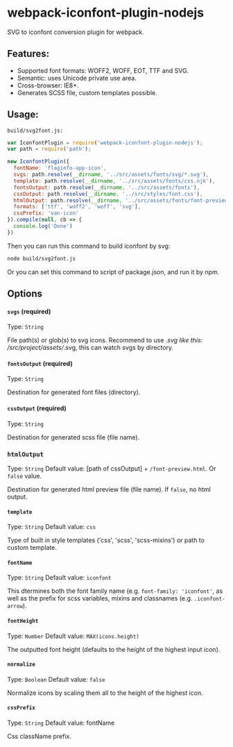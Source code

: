 # webpack-iconfont-plugin-nodejs

SVG to iconfont conversion plugin for webpack.

## Features:

* Supported font formats: WOFF2, WOFF, EOT, TTF and SVG.
* Semantic: uses Unicode private use area.
* Cross-browser: IE8+.
* Generates SCSS file, custom templates possible.

## Usage:

`build/svg2font.js:`

```js
var IconfontPlugin = require('webpack-iconfont-plugin-nodejs');
var path = require('path');

new IconfontPlugin({
  fontName: 'flaginfo-app-icon',
  svgs: path.resolve(__dirname, '../src/assets/fonts/svg/*.svg'),
  template: path.resolve(__dirname, '../src/assets/fonts/css.njk'),
  fontsOutput: path.resolve(__dirname, '../src/assets/fonts'),
  cssOutput: path.resolve(__dirname, '../src/styles/font.css'),
  htmlOutput: path.resolve(__dirname, '../src/assets/fonts/font-preview.html'),
  formats: ['ttf', 'woff2', 'woff', 'svg'],
  cssPrefix: 'van-icon'
}).compile(null, cb => {
  console.log('Done')
})

```

Then you can run this command to build iconfont by svg:
```bash
node build/svg2font.js
```
Or you can set this command to script of package.json, and run it by npm.

## Options

#### `svgs` (required)
Type: `String`

File path(s) or glob(s) to svg icons. Recommend to use *.svg like this: /src/project/assets/*.svg, this can watch svgs by directory.


#### `fontsOutput` (required)
Type: `String`

Destination for generated font files (directory).


#### `cssOutput` (required)
Type: `String`

Destination for generated scss file (file name).

### `htmlOutput`
Type: `String` Default value: [path of cssOutput] + `/font-preview.html`. Or `false` value.

Destination for generated html preview file (file name). If `false`, no html output.

#### `template`
Type: `String` Default value: `css`

Type of built in style templates ('css', 'scss', 'scss-mixins') or path to custom template.


#### `fontName`
Type: `String` Default value: `iconfont`

This dtermines both the font family name (e.g. `font-family: 'iconfont'`, as well as the prefix for scss variables, mixins and classnames (e.g. `.iconfont-arrow`).


#### `fontHeight`
Type: `Number` Default value: `MAX(icons.height)`

The outputted font height (defaults to the height of the highest input icon).


#### `normalize`
Type: `Boolean` Default value: `false`

Normalize icons by scaling them all to the height of the highest icon.


#### `cssPrefix`
Type: `String` Default value: fontName

Css className prefix.
